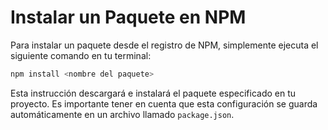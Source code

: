 # Instalar un Paquete en NPM

Para instalar un paquete desde el registro de NPM, simplemente ejecuta el siguiente comando en tu terminal:

```bash
npm install <nombre del paquete>
```

Esta instrucción descargará e instalará el paquete especificado en tu proyecto. Es importante tener en cuenta que esta configuración se guarda automáticamente en un archivo llamado `package.json`.

